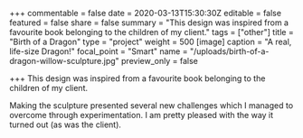 +++
commentable = false
date = 2020-03-13T15:30:30Z
editable = false
featured = false
share = false
summary = "This design was inspired from a favourite book belonging to the children of my client."
tags = ["other"]
title = "Birth of a Dragon"
type = "project"
weight = 500
[image]
caption = "A real, life-size Dragon!"
focal_point = "Smart"
name = "/uploads/birth-of-a-dragon-willow-sculpture.jpg"
preview_only = false

+++
This design was inspired from a favourite book belonging to the children of my client.

Making the sculpture presented several new challenges which I managed to overcome through experimentation. I am pretty pleased with the way it turned out (as was the client).
